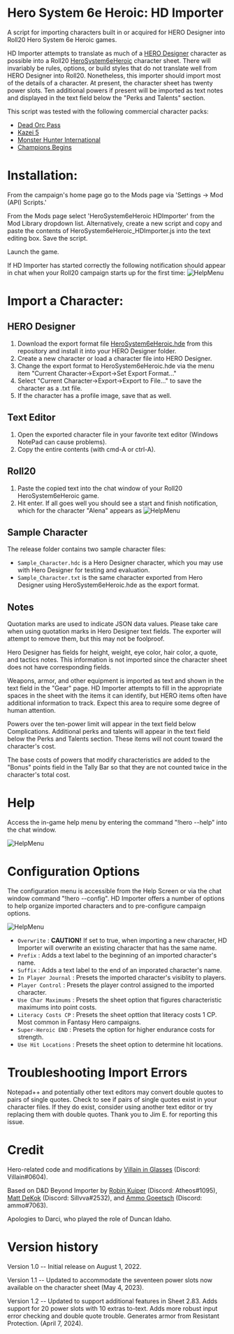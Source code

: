 # Hero System 6e Heroic: HD Importer
A script for importing characters built in or acquired for HERO Designer into Roll20 Hero System 6e Heroic games. 

HD Importer attempts to translate as much of a [HERO Designer](https://www.herogames.com/store/product/1-hero-designer/) character as possible into a Roll20 [HeroSystem6eHeroic](https://github.com/Roll20/roll20-character-sheets/blob/master/HeroSystem6eHeroic/README.md) character sheet. There will invariably be rules, options, or build styles that do not translate well from HERO Designer into Roll20. Nonetheless, this importer should import most of the details of a character. At present, the character sheet has twenty power slots. Ten additional powers if present will be imported as text notes and displayed in the text field below the "Perks and Talents" section.

This script was tested with the following commercial character packs:
- [Dead Orc Pass](https://www.herogames.com/store/product/910-dead-orc-pass-mini-campaign-book-pdfhdc/)
- [Kazei 5](https://www.herogames.com/store/product/92-kazei-5-character-pack/)
- [Monster Hunter International](https://www.herogames.com/store/product/5-monster-hunter-international-character-pack/)
- [Champions Begins](https://www.herogames.com/store/product/1005-champions-begins-pdfhd/)

# Installation:

From the campaign's home page go to the Mods page via 'Settings -> Mod (API) Scripts.' 

From the Mods page select 'HeroSystem6eHeroic HDImporter' from the Mod Library dropdown list. Alternatively, create a new script and copy and paste the contents of HeroSystem6eHeroic_HDImporter.js into the text editing box. Save the script.

Launch the game.

If HD Importer has started correctly the following notification should appear in chat when your Roll20 campaign starts up for the first time:
![HelpMenu](/HeroSystem6eHeroic_HDImporter/images/ScriptReady.png)

# Import a Character:

## HERO Designer

1. Download the export format file [HeroSystem6eHeroic.hde](https://github.com/Roll20/roll20-api-scripts/tree/master/HeroSystem6eHeroic_HDImporter/1.2) from this repository and install it into your HERO Designer folder.
2. Create a new character or load a character file into HERO Designer.
3. Change the export format to HeroSystem6eHeroic.hde via the menu item "Current Character->Export->Set Export Format..."
4. Select "Current Character->Export->Export to File..." to save the character as a .txt file.
5. If the character has a profile image, save that as well.

## Text Editor
1. Open the exported character file in your favorite text editor (Windows NotePad can cause problems).
2. Copy the entire contents (with cmd-A or ctrl-A).

## Roll20

1. Paste the copied text into the chat window of your Roll20 HeroSystem6eHeroic game.
2. Hit enter. If all goes well you should see a start and finish notification, which for the character "Alena" appears as
![HelpMenu](/HeroSystem6eHeroic_HDImporter/images/ImportSuccess.png)

## Sample Character
The release folder contains two sample character files:
- `Sample_Character.hdc` is a Hero Designer character, which you may use with Hero Designer for testing and evaluation.
- `Sample_Character.txt` is the same character exported from Hero Designer using HeroSystem6eHeroic.hde as the export format. 

## Notes

Quotation marks are used to indicate JSON data values. Please take care when using quotation marks in Hero Designer text fields. The exporter will attempt to remove them, but this may not be foolproof.

Hero Designer has fields for height, weight, eye color, hair color, a quote, and tactics notes. This information is not imported since the character sheet does not have corresponding fields.

Weapons, armor, and other equipment is imported as text and shown in the text field in the "Gear" page. HD Importer attempts to fill in the appropriate spaces in the sheet with the items it can identify, but HERO items often have additional information to track. Expect this area to require some degree of human attention.

Powers over the ten-power limit will appear in the text field below Complications. Additional perks and talents will appear in the text field below the Perks and Talents section. These items will not count toward the character's cost.

The base costs of powers that modify characteristics are added to the "Bonus" points field in the Tally Bar so that they are not counted twice in the character's total cost.

# Help
Access the in-game help menu by entering the command "!hero --help" into the chat window.

![HelpMenu](/HeroSystem6eHeroic_HDImporter/images/HelpMenu.png)

# Configuration Options

The configuration menu is accessible from the Help Screen or via the chat window command "!hero --config". HD Importer offers a number of options to help organize imported characters and to pre-configure campaign options.

![HelpMenu](/HeroSystem6eHeroic_HDImporter/images/ConfigMenu.png)

- `Overwrite` : **CAUTION!** If set to true, when importing a new character, HD Importer will overwrite an existing character that has the same name. 
- `Prefix` : Adds a text label to the beginning of an imported character's name.
- `Suffix` : Adds a text label to the end of an imporated character's name.
- `In Player Journal` : Presets the imported character's visiblity to players.
- `Player Control` : Presets the player control assigned to the imported character.
- `Use Char Maximums` : Presets the sheet option that figures characteristic maximums into point costs.
- `Literacy Costs CP` : Presets the sheet opttion that literacy costs 1 CP. Most common in Fantasy Hero campaigns.
- `Super-Heroic END` : Presets the option for higher endurance costs for strength.
- `Use Hit Locations` : Presets the sheet option to determine hit locations.

# Troubleshooting Import Errors

Notepad++ and potentially other text editors may convert double quotes to pairs of single quotes. Check to see if pairs of single quotes exist in your character files. If they do exist, consider using another text editor or try replacing them with double quotes. Thank you to Jim E. for reporting this issue.

# Credit
Hero-related code and modifications by [Villain in Glasses](https://app.roll20.net/users/633423/villain-in-glasses) (Discord: Villain#0604).

Based on D&D Beyond Importer by [Robin Kuiper](https://app.roll20.net/users/1226016/robin) (Discord: Atheos#1095), [Matt DeKok](https://app.roll20.net/users/494585/sillvva) (Discord: Sillvva#2532), and [Ammo Goeetsch](https://app.roll20.net/users/2990964/ammo) (Discord: ammo#7063).

Apologies to Darci, who played the role of Duncan Idaho.

# Version history
Version 1.0 -- Initial release on August 1, 2022.

Version 1.1 -- Updated to accommodate the seventeen power slots now available on the character sheet (May 4, 2023).

Version 1.2 -- Updated to support additional features in Sheet 2.83. Adds support for 20 power slots with 10 extras to-text. Adds more robust input error checking and double quote trouble. Generates armor from Resistant Protection. (April 7, 2024).
